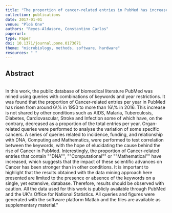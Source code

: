```yaml
---
title: "The proportion of cancer-related entries in PubMed has increased considerably; is cancer truly ""The Emperor of All Maladies""?"
collection: publications
date: 2017-01-01
venue: "PloS One"
authors: "Reyes-Aldasoro, Constantino Carlos"
paperurl:
type: Paper
doi: 10.1371/journal.pone.0173671
theme: "microbiology, methods, software, hardware"
resources: " "
---
```

<h2> Abstract </h2>  <br> In this work, the public database of biomedical literature PubMed was mined using queries with combinations of keywords and year restrictions. It was found that the proportion of Cancer-related entries per year in PubMed has risen from around 6\% in 1950 to more than 16\% in 2016. This increase is not shared by other conditions such as AIDS, Malaria, Tuberculosis, Diabetes, Cardiovascular, Stroke and Infection some of which have, on the contrary, decreased as a proportion of the total entries per year. Organ-related queries were performed to analyse the variation of some specific cancers. A series of queries related to incidence, funding, and relationship with DNA, Computing and Mathematics, were performed to test correlation between the keywords, with the hope of elucidating the cause behind the rise of Cancer in PubMed. Interestingly, the proportion of Cancer-related entries that contain ""DNA"", ""Computational"" or ""Mathematical"" have increased, which suggests that the impact of these scientific advances on Cancer has been stronger than in other conditions. It is important to highlight that the results obtained with the data mining approach here presented are limited to the presence or absence of the keywords on a single, yet extensive, database. Therefore, results should be observed with caution. All the data used for this work is publicly available through PubMed and the UK's Office for National Statistics. All queries and figures were generated with the software platform Matlab and the files are available as supplementary material."

